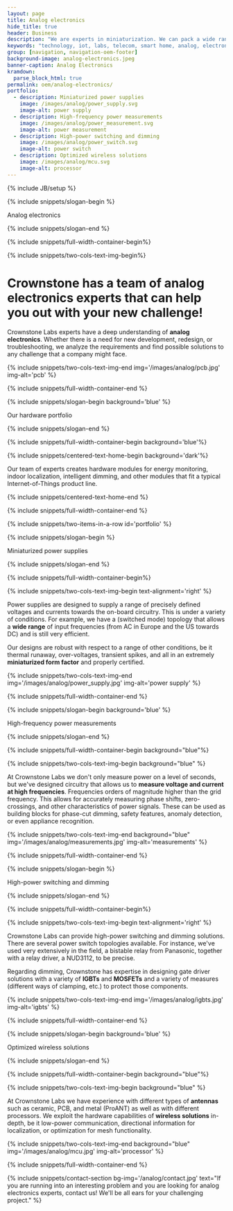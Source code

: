 ```yaml
---
layout: page
title: Analog electronics
hide_title: true
header: Business
description: "We are experts in miniaturization. We can pack a wide range of functions into a tiny form factory."
keywords: "technology, iot, labs, telecom, smart home, analog, electronics"
group: [navigation, navigation-oem-footer]
background-image: analog-electronics.jpeg
banner-caption: Analog Electronics
kramdown:
  parse_block_html: true
permalink: oem/analog-electronics/
portfolio:
  - description: Miniaturized power supplies
    image: /images/analog/power_supply.svg
    image-alt: power supply
  - description: High-frequency power measurements
    image: /images/analog/power_measurement.svg
    image-alt: power measurement
  - description: High-power switching and dimming
    image: /images/analog/power_switch.svg
    image-alt: power switch
  - description: Optimized wireless solutions
    image: /images/analog/mcu.svg
    image-alt: processor
---
```



{% include JB/setup %}



{% include snippets/slogan-begin %}

Analog electronics

{% include snippets/slogan-end %}


{% include snippets/full-width-container-begin%}

{% include snippets/two-cols-text-img-begin%}

# Crownstone has a team of analog electronics experts that can help you out with your new challenge!

Crownstone Labs experts have a deep understanding of **analog electronics**. Whether there is a need for new development, redesign, or troubleshooting, we analyze the requirements and find possible solutions to any challenge that a company might face.

{% include snippets/two-cols-text-img-end img='/images/analog/pcb.jpg' img-alt='pcb' %}

{% include snippets/full-width-container-end %}



{% include snippets/slogan-begin background='blue' %}

Our hardware portfolio

{% include snippets/slogan-end %}


{% include snippets/full-width-container-begin background='blue'%}

{% include snippets/centered-text-home-begin background='dark'%}

Our team of experts creates hardware modules for energy monitoring, indoor localization, intelligent dimming, and other modules that fit a typical Internet-of-Things product line.

{% include snippets/centered-text-home-end %}

{% include snippets/full-width-container-end %}


{% include snippets/two-items-in-a-row  id='portfolio' %}



{% include snippets/slogan-begin %}

Miniaturized power supplies

{% include snippets/slogan-end %}


{% include snippets/full-width-container-begin%}

{% include snippets/two-cols-text-img-begin  text-alignment='right' %}

Power supplies are designed to supply a range of precisely defined voltages and currents towards the on-board circuitry. This is under a variety of conditions. For example, we have a (switched mode) topology that allows a **wide range** of input frequencies (from AC in Europe and the US towards DC) and is still very efficient. 

Our designs are robust with respect to a range of other conditions, be it thermal runaway, over-voltages, transient spikes, and all in an extremely **miniaturized form factor** and properly certified.

{% include snippets/two-cols-text-img-end img='/images/analog/power_supply.jpg' img-alt='power supply' %}

{% include snippets/full-width-container-end %}



{% include snippets/slogan-begin background='blue' %}

High-frequency power measurements

{% include snippets/slogan-end %}


{% include snippets/full-width-container-begin background="blue"%}

{% include snippets/two-cols-text-img-begin background="blue" %}

At Crownstone Labs we don't only measure power on a level of seconds, but we've designed circuitry that allows us to **measure voltage and current at high frequencies**. Frequencies orders of magnitude higher than the grid frequency. This allows for accurately measuring phase shifts, zero-crossings, and other characteristics of power signals. These can be used as building blocks for phase-cut dimming, safety features, anomaly detection, or even appliance recognition.

{% include snippets/two-cols-text-img-end background="blue" img='/images/analog/measurements.jpg' img-alt='measurements' %}

{% include snippets/full-width-container-end %}



{% include snippets/slogan-begin %}

High-power switching and dimming

{% include snippets/slogan-end %}


{% include snippets/full-width-container-begin%}

{% include snippets/two-cols-text-img-begin  text-alignment='right' %}

Crownstone Labs can provide high-power switching and dimming solutions. There are several power switch topologies available. For instance, we've used very extensively in the field, a bistable relay from Panasonic, together with a relay driver, a NUD3112, to be precise.

Regarding dimming, Crownstone has expertise in designing gate driver solutions with a variety of **IGBTs** and **MOSFETs** and a variety of measures (different ways of clamping, etc.) to protect those components.

{% include snippets/two-cols-text-img-end img='/images/analog/igbts.jpg' img-alt='igbts' %}

{% include snippets/full-width-container-end %}



{% include snippets/slogan-begin background='blue' %}

Optimized wireless solutions

{% include snippets/slogan-end %}


{% include snippets/full-width-container-begin background="blue"%}

{% include snippets/two-cols-text-img-begin background="blue" %}

At Crownstone Labs we have experience with different types of **antennas** such as ceramic, PCB, and metal (ProANT) as well as with different processors. We exploit the hardware capabilities of **wireless solutions** in-depth, be it low-power communication, directional information for localization, or optimization for mesh functionality.

{% include snippets/two-cols-text-img-end background="blue" img='/images/analog/mcu.jpg' img-alt='processor' %}

{% include snippets/full-width-container-end %}



{% include snippets/contact-section bg-img='/analog/contact.jpg' text="If you are running into an interesting problem and you are looking for analog electronics experts, contact us! We'll be all ears for your challenging project." %}
